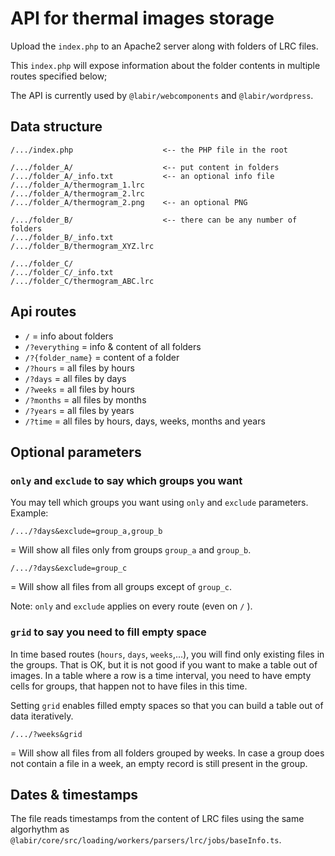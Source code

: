 # API for thermal images storage

Upload the `index.php` to an Apache2 server along with folders of LRC files. 

This `index.php` will expose information about the folder contents in multiple routes specified below;

The API is currently used by `@labir/webcomponents` and `@labir/wordpress`.

## Data structure

```
/.../index.php                    <-- the PHP file in the root

/.../folder_A/                    <-- put content in folders
/.../folder_A/_info.txt           <-- an optional info file
/.../folder_A/thermogram_1.lrc
/.../folder_A/thermogram_2.lrc
/.../folder_A/thermogram_2.png    <-- an optional PNG

/.../folder_B/                    <-- there can be any number of folders
/.../folder_B/_info.txt
/.../folder_B/thermogram_XYZ.lrc

/.../folder_C/
/.../folder_C/_info.txt
/.../folder_C/thermogram_ABC.lrc
```

## Api routes

- `/` = info about folders
- `/?everything` = info & content of all folders
- `/?{folder_name}` = content of a folder
- `/?hours` = all files by hours
- `/?days` = all files by days
- `/?weeks` = all files by hours
- `/?months` = all files by months
- `/?years` = all files by years
- `/?time` = all files by hours, days, weeks, months and years

## Optional parameters

### `only` and `exclude` to say which groups you want

You may tell which groups you want using `only` and `exclude` parameters. Example:

`/.../?days&exclude=group_a,group_b`

= Will show all files only from groups `group_a` and `group_b`.

`/.../?days&exclude=group_c`

= Will show all files from all groups except of `group_c`.

Note: `only` and `exclude` applies on every route (even on `/` ).

### `grid` to say you need to fill empty space

In time based routes (`hours`, `days`, `weeks`,...), you will find only existing files in the groups. That is OK, but it is not good if you want to make a table out of images. In a table where a row is a time interval, you need to have empty cells for groups, that happen not to have files in this time.

Setting `grid` enables filled empty spaces so that you can build a table out of data iteratively.

`/.../?weeks&grid`

= Will show all files from all folders grouped by weeks. In case a group does not contain a file in a week, an empty record is still present in the group.

## Dates & timestamps

The file reads timestamps from the content of LRC files using the same algorhythm as `@labir/core/src/loading/workers/parsers/lrc/jobs/baseInfo.ts`.